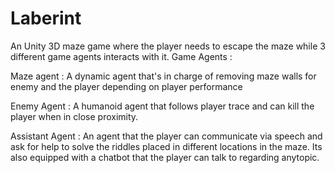 # Laberint
An Unity 3D maze game where the player needs to escape the maze while 3 different game agents interacts with it.
 Game Agents : 
 
 Maze agent : A dynamic agent that's in charge of removing maze walls for enemy and the player depending on player performance
 
 Enemy Agent : A humanoid agent that follows player trace and can kill the player when in close proximity.
 
 Assistant Agent : An agent that the player can communicate via speech and ask for help to solve the riddles placed in different locations in the maze. Its also equipped with a chatbot that the player can talk to regarding anytopic.
